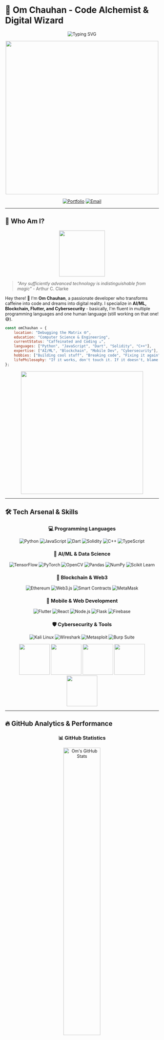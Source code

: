 # 🚀 Om Chauhan - Code Alchemist & Digital Wizard

<div align="center">

![Typing SVG](https://readme-typing-svg.demolab.com?font=Fira+Code&weight=600&size=28&duration=3000&pause=1000&color=00D9FF&center=true&vCenter=true&multiline=true&repeat=false&width=600&height=120&lines=Full+Stack+Sorcerer+%F0%9F%A7%99%E2%80%8D%E2%99%82%EF%B8%8F;AI%2FML+%7C+Blockchain+%7C+Flutter;Turning+Ideas+into+Reality+%F0%9F%92%BB%E2%9C%A8)

<img src="https://user-images.githubusercontent.com/74038190/229223263-cf2e4b07-2615-4f87-9c38-e37600f8381a.gif" width="500">

[![Portfolio](https://img.shields.io/badge/Portfolio-Coming%20Soon-ff6b6b?style=for-the-badge&logo=About.me&logoColor=white)](https://github.com/omchauhan)
[![Email](https://img.shields.io/badge/Let's%20Connect-00D9FF?style=for-the-badge&logo=gmail&logoColor=white)](mailto:omchauhan2026@gmail.com)

</div>

---

## 🧐 Who Am I?

<div align="center">
<img src="https://user-images.githubusercontent.com/74038190/212284087-bbe7e430-757e-4901-90bf-4cd2ce3e1852.gif" width="150">
</div>

> *"Any sufficiently advanced technology is indistinguishable from magic"* - Arthur C. Clarke

Hey there! 👋 I'm **Om Chauhan**, a passionate developer who transforms caffeine into code and dreams into digital reality. I specialize in **AI/ML, Blockchain, Flutter, and Cybersecurity** - basically, I'm fluent in multiple programming languages and one human language (still working on that one! 😅).

```javascript
const omChauhan = {
    location: "Debugging the Matrix 🌐",
    education: "Computer Science & Engineering",
    currentStatus: "Caffeinated and Coding ☕",
    languages: ["Python", "JavaScript", "Dart", "Solidity", "C++"],
    expertise: ["AI/ML", "Blockchain", "Mobile Dev", "Cybersecurity"],
    hobbies: ["Building cool stuff", "Breaking code", "Fixing it again"],
    lifePhilosophy: "If it works, don't touch it. If it doesn't, blame the compiler!"
};
```

<div align="center">
<img src="https://user-images.githubusercontent.com/74038190/212284158-e840e285-664b-44d7-b79b-e264b5e54825.gif" width="400">
</div>

---

## 🛠️ Tech Arsenal & Skills

<div align="center">

### 💻 **Programming Languages**
![Python](https://img.shields.io/badge/Python-3776AB?style=for-the-badge&logo=python&logoColor=white)
![JavaScript](https://img.shields.io/badge/JavaScript-F7DF1E?style=for-the-badge&logo=javascript&logoColor=black)
![Dart](https://img.shields.io/badge/Dart-0175C2?style=for-the-badge&logo=dart&logoColor=white)
![Solidity](https://img.shields.io/badge/Solidity-363636?style=for-the-badge&logo=solidity&logoColor=white)
![C++](https://img.shields.io/badge/C++-00599C?style=for-the-badge&logo=cplusplus&logoColor=white)
![TypeScript](https://img.shields.io/badge/TypeScript-007ACC?style=for-the-badge&logo=typescript&logoColor=white)

### 🤖 **AI/ML & Data Science**
![TensorFlow](https://img.shields.io/badge/TensorFlow-FF6F00?style=for-the-badge&logo=tensorflow&logoColor=white)
![PyTorch](https://img.shields.io/badge/PyTorch-EE4C2C?style=for-the-badge&logo=pytorch&logoColor=white)
![OpenCV](https://img.shields.io/badge/OpenCV-27338e?style=for-the-badge&logo=opencv&logoColor=white)
![Pandas](https://img.shields.io/badge/Pandas-150458?style=for-the-badge&logo=pandas&logoColor=white)
![NumPy](https://img.shields.io/badge/NumPy-013243?style=for-the-badge&logo=numpy&logoColor=white)
![Scikit Learn](https://img.shields.io/badge/scikit_learn-F7931E?style=for-the-badge&logo=scikit-learn&logoColor=white)

### 🔗 **Blockchain & Web3**
![Ethereum](https://img.shields.io/badge/Ethereum-3C3C3D?style=for-the-badge&logo=ethereum&logoColor=white)
![Web3.js](https://img.shields.io/badge/Web3.js-F16822?style=for-the-badge&logo=web3.js&logoColor=white)
![Smart Contracts](https://img.shields.io/badge/Smart_Contracts-363636?style=for-the-badge&logo=solidity&logoColor=white)
![MetaMask](https://img.shields.io/badge/MetaMask-E2761B?style=for-the-badge&logo=metamask&logoColor=white)

### 📱 **Mobile & Web Development**
![Flutter](https://img.shields.io/badge/Flutter-02569B?style=for-the-badge&logo=flutter&logoColor=white)
![React](https://img.shields.io/badge/React-20232A?style=for-the-badge&logo=react&logoColor=61DAFB)
![Node.js](https://img.shields.io/badge/Node.js-43853D?style=for-the-badge&logo=node.js&logoColor=white)
![Flask](https://img.shields.io/badge/Flask-000000?style=for-the-badge&logo=flask&logoColor=white)
![Firebase](https://img.shields.io/badge/Firebase-039BE5?style=for-the-badge&logo=firebase&logoColor=white)

### 🛡️ **Cybersecurity & Tools**
![Kali Linux](https://img.shields.io/badge/Kali_Linux-268BEE?style=for-the-badge&logo=kalilinux&logoColor=white)
![Wireshark](https://img.shields.io/badge/Wireshark-1679A7?style=for-the-badge&logo=wireshark&logoColor=white)
![Metasploit](https://img.shields.io/badge/Metasploit-2596CD?style=for-the-badge&logo=metasploit&logoColor=white)
![Burp Suite](https://img.shields.io/badge/Burp_Suite-FF6633?style=for-the-badge&logo=burp-suite&logoColor=white)


</div>

<div align="center">
<img src="https://user-images.githubusercontent.com/74038190/212257454-16e3712e-945a-4ca2-b238-408ad0bf87e6.gif" width="100">
<img src="https://user-images.githubusercontent.com/74038190/212257472-08e52665-c503-4bd9-aa20-f5a4dae769b5.gif" width="100">
<img src="https://user-images.githubusercontent.com/74038190/212257468-1e9a91f1-b626-4baa-b15d-5c385b1974d3.gif" width="100">
<img src="https://user-images.githubusercontent.com/74038190/212257465-7ce8d493-cac5-494e-982a-5a9deb852c4b.gif" width="100">
<img src="https://user-images.githubusercontent.com/74038190/212257460-738ff738-247f-4445-a718-cdd0ca76e2db.gif" width="100">
</div>

---

## 🔥 GitHub Analytics & Performance

<div align="center">

### 📊 **GitHub Statistics**
<img src="https://github-readme-stats.vercel.app/api?username=omchauhan&show_icons=true&theme=tokyonight&hide_border=true&bg_color=0D1117&title_color=00D9FF&icon_color=00D9FF&text_color=FFFFFF" alt="Om's GitHub Stats" width="49%">

### 💻 **Language Distribution**
<img align="left" src="https://github-readme-stats.vercel.app/api/top-langs?username=advaitdongre&show_icons=true&locale=en&layout=compact" alt="advaitdongre" />

<img align="center" src="https://github-readme-stats.vercel.app/api?username=advaitdongre&show_icons=true&locale=en" alt="advaitdongre" />

### 🏆 **GitHub Achievements**
<img src="https://github-profile-trophy.vercel.app/?username=omchauhan&theme=tokyonight&no-frame=true&no-bg=true&margin-w=4&row=2&column=4" alt="GitHub Trophies">

---

## 🎯 What I'm Up To

<div align="center">
<img src="https://user-images.githubusercontent.com/74038190/212284115-f47cd8ff-2ffb-4b04-b5bf-4d1c14c0247f.gif" width="500">
</div>

### 🚀 Current Projects:
🏗️ **FoundryHub** - Startup collaboration platform connecting founders, freelancers, and investors  
📜 **LogTracer** - Python tool for analyzing server logs to detect security threats  
💰 **DonationTrack** - Transparent blockchain-based crowdfunding platform

### 💡 **Fun Developer Facts:**
- ☕ **Coffee Dependency:** Currently running on version 4.2.0 (with caffeine patches)
- 🐛 **Debugging Skills:** Can find bugs faster than I can create them (most days)
- 🌙 **Night Owl:** Best code happens after midnight (and questionable decisions)
- 📚 **Stack Overflow VIP:** They should probably give me equity at this point
- 🎮 **Side Quest:** Teaching AI to understand my sense of humor (still loading...)

---

## 📊 Weekly Development Breakdown

```text
Python       ████████████████████████▓   85.2 %
JavaScript   ████████████████▓░░░░░░░░░   68.4 %
Flutter      ████████████▓░░░░░░░░░░░░░░   52.3 %
Solidity     ████████▓░░░░░░░░░░░░░░░░░░   20.7 %
DevOps       ██████▓░░░░░░░░░░░░░░░░░░░░   25.1 %
Coffee       ████████████████████████▓   99.9 %
```

---

## 🌟 Featured Projects

<div align="center">

### 🎨 **Project Showcase Coming Soon!**
<img src="https://user-images.githubusercontent.com/74038190/212284136-03988914-d899-44b4-b1d9-4eeccf656e44.gif" width="300">

*Currently cooking up some amazing projects that will blow your mind! 🧠💥*

</div>

---

## 📱 Let's Connect & Collaborate

<div align="center">

### 🌐 **Find Me Across The Internet**

[![Email](https://img.shields.io/badge/Email-D14836?style=for-the-badge&logo=gmail&logoColor=white)](mailto:omchauhan2026@gmail.com)
[![LinkedIn](https://img.shields.io/badge/LinkedIn-0077B5?style=for-the-badge&logo=linkedin&logoColor=white)](https://linkedin.com/in/omchauhan)
[![GitHub](https://img.shields.io/badge/GitHub-100000?style=for-the-badge&logo=github&logoColor=white)](https://github.com/omchauhan)
[![Twitter](https://img.shields.io/badge/Twitter-1DA1F2?style=for-the-badge&logo=twitter&logoColor=white)](https://twitter.com/omchauhan)
[![Discord](https://img.shields.io/badge/Discord-5865F2?style=for-the-badge&logo=discord&logoColor=white)](https://discord.gg/omchauhan)

### 💬 **Quick Contact**
```bash
# Send me a message
$ echo "Hey Om! Let's build something amazing together!" | mail -s "Collaboration Request" omchauhan2026@gmail.com

# Or just drop a DM
$ git clone https://github.com/omchauhan && cd into-awesome-collaboration
```

### 🎯 **Open For:**
- 🤝 **Collaborations** on AI/ML and Blockchain projects
- 💼 **Freelance** opportunities
- 🎓 **Mentoring** fellow developers
- ☕ **Coffee chats** about technology and innovation

</div>

---

## 💭 Developer Wisdom & Philosophy

<div align="center">
<img src="https://user-images.githubusercontent.com/74038190/212284100-561aa473-3905-4a80-b561-0d28506553ee.gif" width="600">

### 🎯 **Life Mantras**
> *"First, solve the problem. Then, write the code."* - John Johnson

> *"Code is like humor. When you have to explain it, it's bad."* - Cory House

> *"The best error message is the one that never shows up."* - Thomas Fuchs

### ☕ **Personal Philosophy**
> *"Code is poetry written in logic, bugs are plot twists that keep life interesting, and coffee is the magical elixir that transforms ideas into reality."*

</div>

---

<div align="center">

### 🙏 **Thanks for Visiting My Digital Playground!**

<img src="https://user-images.githubusercontent.com/74038190/212284158-e840e285-664b-44d7-b79b-e264b5e54825.gif" width="400">

**Remember: Every expert was once a beginner. Every pro was once an amateur. Every icon was once an unknown.** 🌟

*Keep coding, keep learning, and keep being awesome!* 🚀✨

---

![Visitors](https://visitor-badge.laobi.icu/badge?page_id=omchauhan.omchauhan&color=00d9ff)
![Profile Views](https://komarev.com/ghpvc/?username=omchauhan&color=00D9FF&style=for-the-badge)

**Made with ❤️, lots of ☕, and a sprinkle of ✨ magic by Om Chauhan**

</div>
